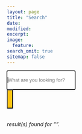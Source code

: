 ```yaml
---
layout: page
title: "Search"
date: 
modified:
excerpt:
image:
  feature:
search_omit: true
sitemap: false
---
```



<!-- Search form -->

<div class="row">
  <div class="small-12 columns">
<form method="get" action="{{ site.url }}/search/" data-search-form class="simple-search">
   <div class="small-11 columns">
  <input style="height: 50px; border-width:0px;" type="search" name="q" id="q" placeholder="What are you looking for?" data-search-input autofocus />
		 </div>
 <div class="small-1 columns"> 
<button style="height: 50px; background-color: #FEC110;" type="submit"><i class="fa fa-search"></i></button>
  </div>
</form>
</div>
</div>
<!-- Search results placeholder -->
<h6 data-search-found>
  <span data-search-found-count></span> result(s) found for &ldquo;<span data-search-found-term></span>&rdquo;.
</h6>
<ul style="list-style: none;" data-search-results></ul>

<!-- Search result template -->
<script type="text/x-template" id="search-result">
  <li style="padding: 5px 0 2px 0; border-bottom: 1px solid rgba(0,0,0,0.1); font-size: 1.125rem; line-height:1.33333;"><article>
    <a style="color:#FEC110;"href="##Url##">##Title##</a><br>
	<a style="color:#000; font-size: .875rem"href="##Url##">##Excerpt##</a>
  </article></li>
</script>
